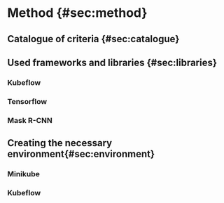 # Method {#sec:method}

## Catalogue of criteria {#sec:catalogue}

## Used frameworks and libraries {#sec:libraries}

### Kubeflow

### Tensorflow

### Mask R-CNN

## Creating the necessary environment{#sec:environment}

### Minikube

### Kubeflow